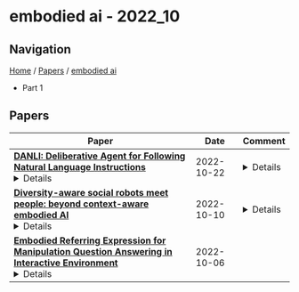 # embodied ai - 2022_10

## Navigation

[Home](https://lixin97.github.io/arXivRadar) / [Papers](https://lixin97.github.io/arXivRadar/papers) / [embodied ai](https://lixin97.github.io/arXivRadar/papers/embodied_ai)

- Part 1

## Papers

| **Paper** | **Date** | **Comment** |
| --- | --- | --- |
| **[DANLI: Deliberative Agent for Following Natural Language Instructions](http://arxiv.org/abs/2210.12485v1)**<details>Recent years have seen an increasing amount of work on embodied AI agents that can perform tasks by following human language instructions. However, most of these agents are reactive, meaning that they simply learn and imitate behaviors encountered in the training data. These reactive agents are insufficient for long-horizon complex tasks. To address this limitation, we propose a neuro-symbolic deliberative agent that, while following language instructions, proactively applies reasoning and planning based on its neural and symbolic representations acquired from past experience (e.g., natural language and egocentric vision). We show that our deliberative agent achieves greater than 70% improvement over reactive baselines on the challenging TEACh benchmark. Moreover, the underlying reasoning and planning processes, together with our modular framework, offer impressive transparency and explainability to the behaviors of the agent. This enables an in-depth understanding of the agent's capabilities, which shed light on challenges and opportunities for future embodied agents for instruction following. The code is available at https://github.com/sled-group/DANLI.</details> | 2022-10-22 | <details>Accepted in EMNLP 2022</details> |
| **[Diversity-aware social robots meet people: beyond context-aware embodied AI](http://arxiv.org/abs/2207.05372v2)**<details>The article introduces the concept of "diversity-aware" robotics and discusses the need to develop computational models to embed robots with diversity-awareness: that is, robots capable of adapting and re-configuring their behavior to recognize, respect, and value the uniqueness of the person they interact with to promote inclusion regardless of their age, race, gender, cognitive or physical capabilities, etc. Finally, the article discusses possible technical solutions based on Ontologies and Bayesian Networks, starting from previous experience with culturally competent robots.</details> | 2022-10-10 | <details>The article has been presented during the Roundtable "AI in holistic care and healing practices: the caring encounter beyond COVID-19", Anthropology, AI and the Future of Human Society, 6-10 June 2022, Royal Anthropological Institute</details> |
| **[Embodied Referring Expression for Manipulation Question Answering in Interactive Environment](http://arxiv.org/abs/2210.02709v1)**<details>Embodied agents are expected to perform more complicated tasks in an interactive environment, with the progress of Embodied AI in recent years. Existing embodied tasks including Embodied Referring Expression (ERE) and other QA-form tasks mainly focuses on interaction in term of linguistic instruction. Therefore, enabling the agent to manipulate objects in the environment for exploration actively has become a challenging problem for the community. To solve this problem, We introduce a new embodied task: Remote Embodied Manipulation Question Answering (REMQA) to combine ERE with manipulation tasks. In the REMQA task, the agent needs to navigate to a remote position and perform manipulation with the target object to answer the question. We build a benchmark dataset for the REMQA task in the AI2-THOR simulator. To this end, a framework with 3D semantic reconstruction and modular network paradigms is proposed. The evaluation of the proposed framework on the REMQA dataset is presented to validate its effectiveness.</details> | 2022-10-06 |  |
